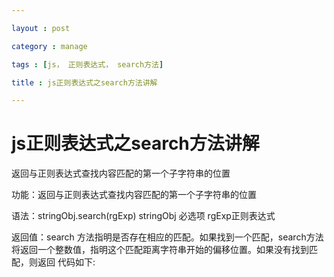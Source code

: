 ```yaml
---

layout : post

category : manage

tags : [js， 正则表达式， search方法]

title : js正则表达式之search方法讲解

---
```




 #   js正则表达式之search方法讲解

返回与正则表达式查找内容匹配的第一个子字符串的位置

功能：返回与正则表达式查找内容匹配的第一个子字符串的位置 

语法：stringObj.search(rgExp) stringObj 必选项 rgExp正则表达式 

返回值：search 方法指明是否存在相应的匹配。如果找到一个匹配，search方法将返回一个整数值，指明这个匹配距离字符串开始的偏移位置。如果没有找到匹配，则返回 
   代码如下:
 <html> 
<script language="javascript" type="text/javascript"> 
//search 方法指明是否存在相应的匹配。如果找到一个匹配，search 方法将返回一个整数值，指明这个匹配距离字符串开始的偏移位置。如果没有找到匹配，则返回 -1 
var re=/(/d)(/d)/d/2/1/;//设置正则表达式 
var ostr="11010111";//所要匹配的字符串，字符串第一个位置从0开始 
var pos=ostr.search(re);//进行字符串匹配 
if(pos==-1){//如果没有找到匹配 
document.write("没有找到任何匹配"); 
} 
else{ 
arr=ostr.match(re);//进行match找出匹配的内容 
document.write("在"+pos+"找到第一个匹配，匹配内容为："); 
document.write(arr[0]);//输出匹配的内容 
} 
</script> 
</html> 
  
